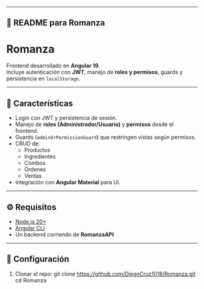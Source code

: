 
---

## 📌 README para **Romanza**

# Romanza

Frontend desarrollado en **Angular 19**.  
Incluye autenticación con **JWT**, manejo de **roles y permisos**, guards y persistencia en `localStorage`.

---

## 🚀 Características

- Login con JWT y persistencia de sesión.
- Manejo de **roles (Administrador/Usuario)** y **permisos** desde el frontend.
- Guards (`adminOrPermissionGuard`) que restringen vistas según permisos.
- CRUD de:
  - Productos
  - Ingredientes
  - Combos
  - Órdenes
  - Ventas
- Integración con **Angular Material** para UI.

---

## ⚙️ Requisitos

- [Node.js 20+](https://nodejs.org/)
- [Angular CLI](https://angular.dev/cli)
- Un backend corriendo de **RomanzaAPI**

---

## 🔧 Configuración

1. Clonar el repo:
   git clone https://github.com/DiegoCruz1018/Romanza.git
   cd Romanza

